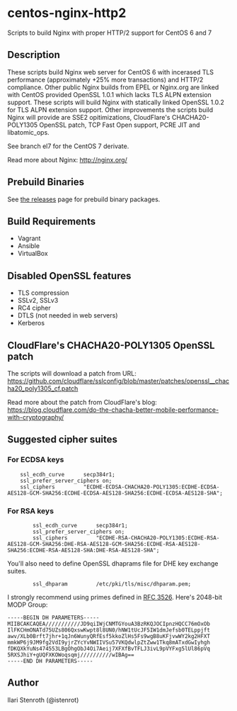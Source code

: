 # centos-nginx-http2
Scripts to build Nginx with proper HTTP/2 support for CentOS 6 and 7

## Description

These scripts build Nginx web server for CentOS 6 with incerased TLS performance (approximately +25% more transactions) and HTTP/2 compliance. Other public Nginx builds from EPEL or Nginx.org are linked with CentOS provided OpenSSL 1.0.1 which lacks TLS ALPN extension support. These scripts will build Nginx with statically linked OpenSSL 1.0.2 for TLS ALPN extension support. Other improvements the scripts build Nginx will provide are SSE2 opitimizations, CloudFlare's CHACHA20-POLY1305 OpenSSL patch, TCP Fast Open support, PCRE JIT and libatomic_ops.

See branch el7 for the CentOS 7 derivate.

Read more about Nginx:
http://nginx.org/

## Prebuild Binaries
See [the releases](https://github.com/istenrot/centos-nginx-http2/releases) page for prebuild binary packages.

## Build Requirements

* Vagrant
* Ansible
* VirtualBox

## Disabled OpenSSL features

* TLS compression
* SSLv2, SSLv3
* RC4 cipher
* DTLS (not needed in web servers)
* Kerberos

## CloudFlare's CHACHA20-POLY1305 OpenSSL patch

The scripts will download a patch from URL:
https://github.com/cloudflare/sslconfig/blob/master/patches/openssl__chacha20_poly1305_cf.patch

Read more about the patch from CloudFlare's blog:
https://blog.cloudflare.com/do-the-chacha-better-mobile-performance-with-cryptography/

## Suggested cipher suites

### For ECDSA keys

```
    ssl_ecdh_curve      secp384r1;
    ssl_prefer_server_ciphers on;
    ssl_ciphers         "ECDHE-ECDSA-CHACHA20-POLY1305:ECDHE-ECDSA-AES128-GCM-SHA256:ECDHE-ECDSA-AES128-SHA256:ECDHE-ECDSA-AES128-SHA";
```

### For RSA keys

```
        ssl_ecdh_curve      secp384r1;
        ssl_prefer_server_ciphers on;
        ssl_ciphers         "ECDHE-RSA-CHACHA20-POLY1305:ECDHE-RSA-AES128-GCM-SHA256:DHE-RSA-AES128-GCM-SHA256:ECDHE-RSA-AES128-SHA256:ECDHE-RSA-AES128-SHA:DHE-RSA-AES128-SHA";
```

You'll also need to define OpenSSL dhaprams file for DHE key exchange suites.

```
        ssl_dhparam         /etc/pki/tls/misc/dhparam.pem;
```

I strongly recommend using primes defined in [RFC 3526](http://tools.ietf.org/html/rfc3526). Here's 2048-bit MODP Group:

```
-----BEGIN DH PARAMETERS-----
MIIBCAKCAQEA///////////JD9qiIWjCNMTGYouA3BzRKQJOCIpnzHQCC76mOxOb
IlFKCHmONATd75UZs806QxswKwpt8l8UN0/hNW1tUcJF5IW1dmJefsb0TELppjft
awv/XLb0Brft7jhr+1qJn6WunyQRfEsf5kkoZlHs5Fs9wgB8uKFjvwWY2kg2HFXT
mmkWP6j9JM9fg2VdI9yjrZYcYvNWIIVSu57VKQdwlpZtZww1Tkq8mATxdGwIyhgh
fDKQXkYuNs474553LBgOhgObJ4Oi7Aeij7XFXfBvTFLJ3ivL9pVYFxg5lUl86pVq
5RXSJhiY+gUQFXKOWoqsqmj//////////wIBAg==
-----END DH PARAMETERS-----
```


## Author

Ilari Stenroth (@istenrot)

